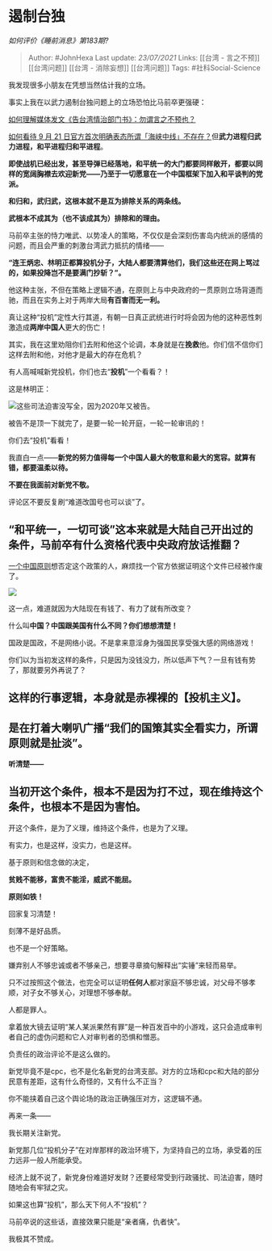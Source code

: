 # 遏制台独
*如何评价《睡前消息》第183期?*

> Author: #JohnHexa
Last update: *23/07/2021* 
Links: [[台湾 - 言之不预]] [[台湾问题]] [[台湾 - 消除妄想]] [[台湾问题]]
Tags: #社科Social-Science 

 
我发现很多小朋友在凭想当然估计我的立场。

事实上我在以武力遏制台独问题上的立场恐怕比马前卒更强硬：

[如何理解媒体发文《告台湾情治部门书》：勿谓言之不预也？](https://www.zhihu.com/question/425718470/answer/1526834835)  


[如何看待 9 月 21 日官方首次明确表态所谓「海峡中线」不存在？](https://www.zhihu.com/question/422314273/answer/1488075461)但**武力进程归武力进程，和平进程归和平进程**。

**即使战机已经出发，甚至导弹已经落地，和平统一的大门都要同样敞开，都要以同样的宽阔胸襟去欢迎新党——乃至于一切愿意在一个中国框架下加入和平谈判的党派。**

**和归和，武归武，这根本就不是互为排除关系的两条线。**

**武根本不成其为（也不该成其为）排除和的理由。**

马前卒主张的恃力唯武、以势凌人的策略，不仅仅是会深刻伤害岛内统派的感情的问题，而且会严重的刺激台湾武力抵抗的情绪——

**“连王炳忠、林明正都算投机分子，大陆人都要清算他们，我们这些还在网上骂过的，如果投降岂不是要满门抄斩？”。**

他这种主张，不但在策略上逻辑不通，在原则上与中央政府的一贯原则立场背道而驰，而且在实务上对于两岸大局**有百害而无一利。**

真让这种“投机”定性大行其道，有朝一日真正武统进行时将会因为他的这种恶性刺激造成**两岸中国人**更大的伤亡！

其实，我在这里劝阻你们去附和他这个论调，本身就是在**挽救**他。你们信不信你们这样去附和他，对他才是最大的存在危机？

有人高喊喊新党投机，你们也去“**投机**”一个看看？！

这是林明正：

![](https://pic4.zhimg.com/50/v2-654ed50a102d5ffbdf2a0c2e83634c41_hd.jpg?source=1940ef5c)这些司法迫害没写全，因为2020年又被告。

被告不是顶一下就完了，是要一轮一轮开庭，一轮一轮审讯的！

你们去“投机”看看！

我直白一点——**新党的努力值得每一个中国人最大的敬意和最大的宽容。就算有错，都要温柔以待。**

**不要在我面前对新党不敬。**

  


评论区不要反复刷“难道改国号也可以谈”了。

“和平统一，一切可谈”**这本来就是大陆自己开出过的条件，马前卒有什么资格代表中央政府放话推翻？**
--------------------------------------------------

[一个中国原则](https://link.zhihu.com/?target=http%3A//www.gov.cn/test/2005-07/29/content_18293.htm)想否定这个政策的人，麻烦找一个官方依据证明这个文件已经被作废了。

![](https://pic4.zhimg.com/50/v2-8bd587d741090296f9949391a65f8215_hd.jpg?source=1940ef5c)  


这一点，难道就因为大陆现在有钱了、有力了就有所改变？

什么叫**中国？中国跟美国有什么不同？你们想想清楚！**

国政是国政，不是网络小说。不是拿来意淫身为强国民享受强大感的网络游戏！

你们以为当初发这样的条件，只是因为没钱没力，所以低声下气？一旦有钱有势了，那就要另外再说了？

这样的行事逻辑，本身就是赤裸裸的【投机主义】。
-----------------------

是在打着大喇叭广播“我们的国策其实全看实力，所谓原则就是扯淡”。
--------------------------------

  


**听清楚——**

当初开这个条件，根本不是因为打不过，现在维持这个条件，也根本不是因为害怕。
-------------------------------------

开这个条件，是为了义理，维持这个条件，也是为了义理。

有实力，也是这样，没实力，也是这样。

基于原则和信念做的决定，

**贫贱不能移，富贵不能淫，威武不能屈。**

**原则如铁！**

回家复习清楚！

  


  


  


刻薄不是好品质。

也不是一个好策略。

嫌弃别人不够忠诚或者不够亲己，想要寻章摘句解释出“实锤”来轻而易举。

只不过按照这个做法，也完全可以证明**任何人**都对家庭不够忠诚，对父母不够孝顺，对子女不够关心，对理想不够奉献。

人都是罪人。

拿着放大镜去证明“某人某派果然有罪”是一种百发百中的小游戏，这只会造成审判者自己的虚伪问题和它人对审判者的恐惧和憎恶。

负责任的政治评论不是这么做的。

新党毕竟不是cpc，也不是化名新党的台湾支部。对方的立场和cpc和大陆的部分民意有差距，这有什么奇怪的，又有什么不正当？

你不能挟着自己这个舆论场的政治正确强压对方，这逻辑不通。

再来一条——

我长期关注新党。

新党那几位“投机分子”在对岸那样的政治环境下，为坚持自己的立场，承受着的压力远非一般人所能承受。

经济上就不说了，新党身份难道好发财？还要经常受到行政骚扰、司法迫害，随时随地会有牢狱之灾。

如果这也算“投机”，那么天下何人不“投机”？

马前卒说的这些话，直接效果只能是“亲者痛，仇者快”。

我极其不赞成。



